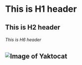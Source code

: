 # This is H1 header
## This is H2 header
###### This is H6 header
## ![Image of Yaktocat](https://octodex.github.com/images/yaktocat.png)
